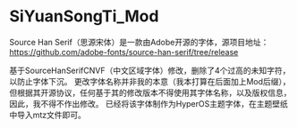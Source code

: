 # SiYuanSongTi_Mod
Source Han Serif（思源宋体）是一款由Adobe开源的字体，源项目地址：https://github.com/adobe-fonts/source-han-serif/tree/release

基于SourceHanSerifCNVF（中文区域字体）修改，删除了4个过高的未知字符，以防止字体下沉。
更改字体名称并非我的本意（我本打算在后面加上Mod后缀），但根据其开源协议，任何基于其的修改版本不得使用其字体名称，以及版权信息，因此，我不得不作出修改。
已经将该字体制作为HyperOS主题字体，在主题壁纸中导入mtz文件即可。
